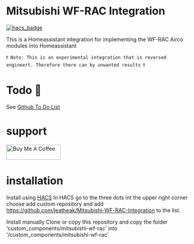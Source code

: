 # Mitsubishi WF-RAC Integration

[![hacs_badge](https://img.shields.io/badge/HACS-Custom-41BDF5.svg?style=for-the-badge)](https://github.com/hacs/integration)

This is a Homeassistant integration for implementing the WF-RAC Airco modules into Homeassistant

`❗ Note: This is an experimental integration that is reversed engineert. Therefore there can by unwanted results ❗`

# Todo 📃

See [Github To Do List](https://github.com/jeatheak/Mitsubishi-WF-RAC-Integration/issues)

# support

<a href="https://www.buymeacoffee.com/jeatheak" target="_blank"><img src="https://cdn.buymeacoffee.com/buttons/v2/default-yellow.png" alt="Buy Me A Coffee" style="height: 40px !important;width: 145px !important;" ></a>

# installation

Install using [HACS](https://hacs.xyz)
In HACS go to the three dots int the upper right corner choose add custom repository and add https://github.com/jeatheak/Mitsubishi-WF-RAC-Integration to the list.

Install manually
Clone or copy this repository and copy the folder 'custom_components/mitsubishi-wf-rac' into '/custom_components/mitsubishi-wf-rac'
